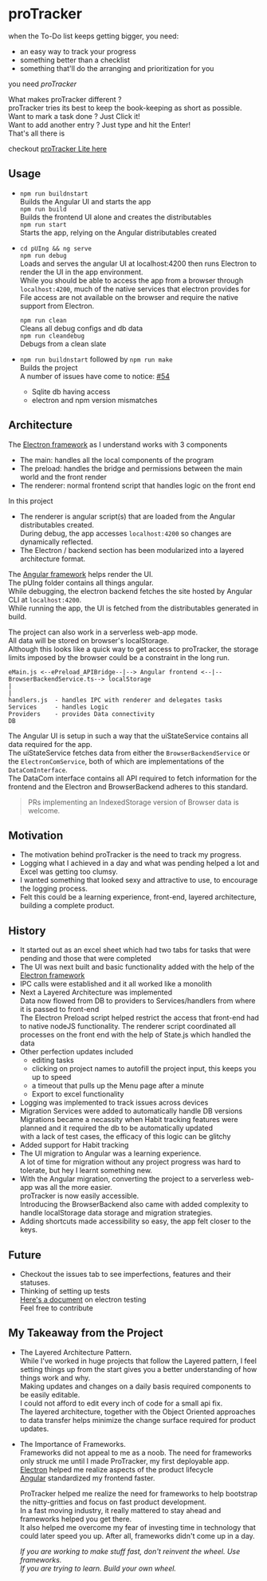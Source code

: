 # proTracker

when the To-Do list keeps getting bigger, you need:

* an easy way to track your progress
* something better than a checklist
* something that'll do the arranging and prioritization for you

you need _proTracker_  

What makes proTracker different ?  
proTracker tries its best to keep the book-keeping as short as possible.  
Want to mark a task done ? Just Click it!  
Want to add another entry ? Just type and hit the Enter!  
That's all there is

checkout [proTracker Lite here](https://madhaven.github.io/proTracker/)  

## Usage

* `npm run buildnstart`  
  Builds the Angular UI and starts the app  
  `npm run build`  
  Builds the frontend UI alone and creates the distributables  
  `npm run start`  
  Starts the app, relying on the Angular distributables created  
* `cd pUIng && ng serve`  
  `npm run debug`  
  Loads and serves the angular UI at localhost:4200 then runs Electron to render the UI in the app environment.  
  While you should be able to access the app from a browser through `localhost:4200`, much of the native services that electron provides for File access are not available on the browser and require the native support from Electron.  
  
  `npm run clean`  
  Cleans all debug configs and db data  
  `npm run cleandebug`  
  Debugs from a clean slate  
* `npm run buildnstart` followed by `npm run make`  
  Builds the project  
  A number of issues have come to notice: [#54](https://github.com/madhaven/proTracker/issues/54)  
  * Sqlite db having access  
  * electron and npm version mismatches  

## Architecture

The [Electron framework](https://www.electronjs.org/) as I understand works with 3 components  

* The main: handles all the local components of the program  
* The preload: handles the bridge and permissions between the main world and the front render
* The renderer: normal frontend script that handles logic on the front end

In this project

* The renderer is angular script(s) that are loaded from the Angular distributables created.  
  During debug, the app accesses `localhost:4200` so changes are dynamically reflected.
* The Electron / backend section has been modularized into a layered architecture format.

The [Angular framework](https://angular.io/) helps render the UI.  
The pUIng folder contains all things angular.  
While debugging, the electron backend fetches the site hosted by Angular CLI at `localhost:4200`.  
While running the app, the UI is fetched from the distributables generated in build.  

The project can also work in a serverless web-app mode.  
All data will be stored on browser's localStorage.  
Although this looks like a quick way to get access to proTracker, the storage limits imposed by the browser could be a constraint in the long run.  

```text
eMain.js <--ePreload_APIBridge--|--> Angular frontend <--|--BrowserBackendService.ts--> localStorage
|
|
handlers.js  - handles IPC with renderer and delegates tasks
Services     - handles Logic
Providers    - provides Data connectivity
DB
```

The Angular UI is setup in such a way that the uiStateService contains all data required for the app.  
The uiStateService fetches data from either the `BrowserBackendService` or the `ElectronComService`, both of which are implementations of the `DataComInterface`.  
The DataCom interface contains all API required to fetch information for the frontend and the Electron and BrowserBackend adheres to this standard.
> PRs implementing an IndexedStorage version of Browser data is welcome.  

## Motivation

* The motivation behind proTracker is the need to track my progress.  
* Logging what I achieved in a day and what was pending helped a lot and Excel was getting too clumsy.  
* I wanted something that looked sexy and attractive to use, to encourage the logging process.  
* Felt this could be a learning experience, front-end, layered architecture, building a complete product.  

## History

* It started out as an excel sheet which had two tabs for tasks that were pending and those that were completed  
* The UI was next built and basic functionality added with the help of the [Electron framework](https://www.electronjs.org/)  
* IPC calls were established and it all worked like a monolith
* Next a Layered Architecture was implemented  
  Data now flowed from DB to providers to Services/handlers from where it is passed to front-end  
  The Electron Preload script helped restrict the access that front-end had to native nodeJS functionality.
  The renderer script coordinated all processes on the front end with the help of State.js which handled the data  
* Other perfection updates included
  * editing tasks
  * clicking on project names to autofill the project input, this keeps you up to speed
  * a timeout that pulls up the Menu page after a minute
  * Export to excel functionality
* Logging was implemented to track issues across devices  
* Migration Services were added to automatically handle DB versions  
  Migrations became a necassity when Habit tracking features were planned and it required the db to be automatically updated  
  with a lack of test cases, the efficacy of this logic can be glitchy  
* Added support for Habit tracking
* The UI migration to Angular was a learning experience.  
  A lot of time for migration without any project progress was hard to tolerate, but hey I learnt something new.
* With the Angular migration, converting the project to a serverless web-app was all the more easier.  
  proTracker is now easily accessible.  
  Introducing the BrowserBackend also came with added complexity to handle localStorage data storage and migration strategies.  
* Adding shortcuts made accessibility so easy, the app felt closer to the keys.  

## Future

* Checkout the issues tab to see imperfections, features and their statuses.  
* Thinking of setting up tests  
  [Here's a document](https://www.electronjs.org/docs/latest/tutorial/automated-testing) on electron testing  
  Feel free to contribute

## My Takeaway from the Project

* The Layered Architecture Pattern.  
  While I've worked in huge projects that follow the Layered pattern, I feel setting things up from the start gives you a better understanding of how things work and why.  
  Making updates and changes on a daily basis required components to be easily editable.  
  I could not afford to edit every inch of code for a small api fix.  
  The layered architecture, together with the Object Oriented approaches to data transfer helps minimize the change surface required for product updates.  
* The Importance of Frameworks.  
  Frameworks did not appeal to me as a noob.
  The need for frameworks only struck me until I made ProTracker, my first deployable app.  
  [Electron](https://www.electronjs.org/) helped me realize aspects of the product lifecycle  
  [Angular](https://angular.io/) standardized my frontend faster.

  ProTracker helped me realize the need for frameworks to help bootstrap the nitty-gritties and focus on fast product development.  
  In a fast moving industry, it really mattered to stay ahead and frameworks helped you get there.  
  It also helped me overcome my fear of investing time in technology that could later speed you up. After all, frameworks didn't come up in a day.  

  _If you are working to make stuff fast, don't reinvent the wheel. Use frameworks._  
  _If you are trying to learn. Build your own wheel._

